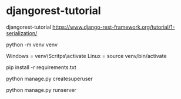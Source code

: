 # djangorest-tutorial
djangorest-tutorial
https://www.django-rest-framework.org/tutorial/1-serialization/

python -m venv venv

Windows = venv\Scritps\activate
Linux = source venv/bin/activate

pip install -r requirements.txt

python manage.py createsuperuser

python manage.py runserver
